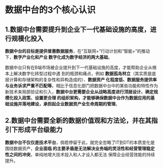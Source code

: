 数据中台的3个核心认识
===================================================================================
## 1.数据中台需要提升到企业下一代基础设施的高度，进行规模化投入
**数据中台的目标是提供普惠数据服务**，在“互联网+”行动计划和“智能+”的推动下，**数字产业化和产业
数字化成为数字经济的两大基础**。

数据中台只有在B端市场被企业提升到下一代基础设施的高度，才能帮助企业从根本上解决数字化转型过程中遇
到的瓶颈和痛点，例如 **数据孤岛林立**（其实质是底层计算和存储架构的复杂性和异构造成的）、**数据资产
化程度低、数据服务提供率与业务诉求严重不匹配等**。相比于信息化部门把数据中台中的某些功能和特性作为
新技术来局部验证和引入，**数据中台更需要企业从战略高度进行顶层设计、确定规模化投入政策、设置更合理
的组织架构，才能够确保数据中台作为数据应用的基础设施并落地建设，承担起企业数据资产全生命周期的管理**。

## 2.数据中台需要全新的数据价值观和方法论，并在其指引下形成平台级能力
**数据中台不仅仅是技术平台**，倘若停留于此，就完全忽略了IT到DT的本质变化是围绕数据资产，**企业面临
的主要矛盾是无法解决业务端的灵活性和经营管理稳定性之间的冲突**，单纯地增大技术投入和人才设入都无法
保障企业经营效能的持续提升。
